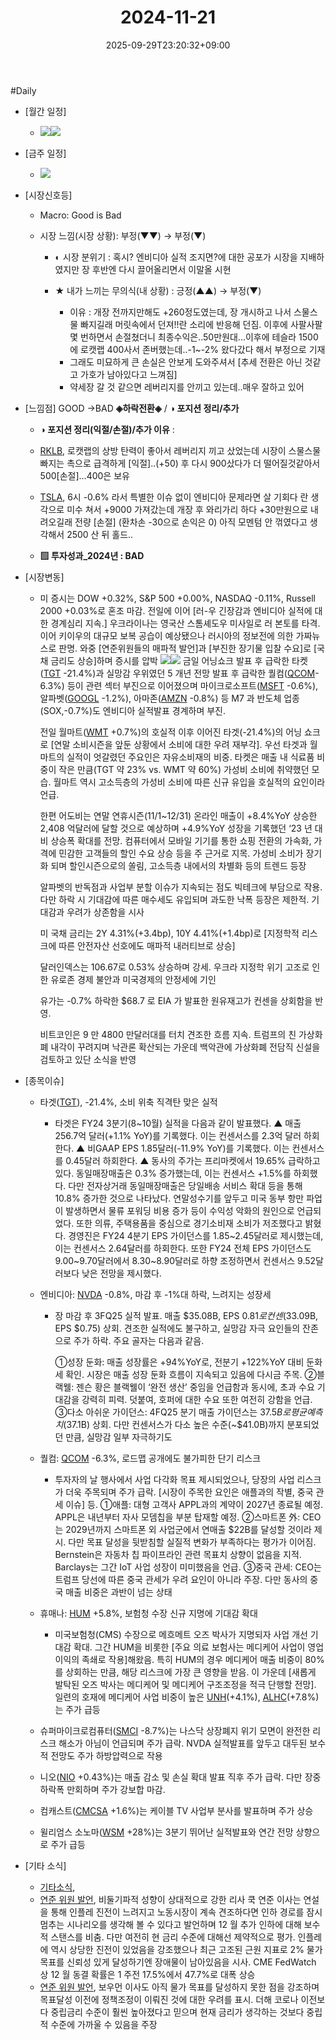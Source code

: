 ﻿---
title: "2024-11-21"
date: 2025-09-29T23:20:32+09:00
lastmod: 2025-10-02T20:04:47+09:00
type: docs
sidebar:
  open: true
weight: 15
---
<div style="display:none">
  <meta property="article:published_time" content="2025-09-29T14:20:32Z" />
  <meta property="article:modified_time" content="2025-10-02T11:04:47Z" />
</div>
#Daily 

- [월간 일정]
	- ![](Pasted%20image%2020241116135830.png)![](Pasted%20image%2020241025140455.png)

- [금주 일정]
	- ![](Pasted%20image%2020241116135806.png)

- [시장신호등]
	- Macro: Good is Bad
	  
	- 시장 느낌(시장 상황): 부정(▼▼) → 부정(▼)
	  
		- ◐ 시장 분위기 : 혹시? 엔비디아 실적 조지면?에 대한 공포가 시장을 지배하였지만 장 후반엔 다시 끌어올리면서 이말올 시현
		  
		- ★ 내가 느끼는 무의식(내 상황) : 긍정(▲▲) → 부정(▼)
			- 이유 : 개장 전까지만해도 +260정도였는데, 장 개시하고 나서 스물스물 빠지길래 머릿속에서 던져!!란 소리에 반응해 던짐. 이후에 사팔사팔 몇 번하면서 손절쳤더니 최종수익은..50만원대...이후에 테슬라 1500에 로캣랩 400사서 존버했는데..-1~-2% 왔다갔다 해서 부정으로 기재
			- 그래도 미묘하게 큰 손실은 안보게 도와주셔서 [추세 전환은 아닌 것같고 가호가 남아있다고 느껴짐]
			- 약세장 갈 것 같으면 레버리지를 안끼고 있는데..매우 잘하고 있어 

- [느낌점] GOOD →BAD **◈하락전환◈** / **◑ 포지션 정리/추가** 
  
	- **◑ 포지션 정리(익절/손절)/추가 이유** : 
	- [RKLB](/company-analysis/rklb/), 로캣랩의 상방 탄력이 좋아서 레버리지 끼고 샀었는데 시장이 스물스물 빠지는 촉으로 급격하게 [익절]..(+50) 후 다시 900샀다가 더 떨어질것같아서 500[손절]...400은 보유
	- [TSLA](/company-analysis/tsla/), 6시 -0.6% 라서 특별한 이슈 없이 엔비디아 문제라면 살 기회다 란 생각으로 미수 쳐서 +9000 가져갔는데 개장 후 와리가리 하다 +30만원으로 내려오길래 전량 [손절] (환차손 -30으로 손익은 0) 아직 모멘텀 안 꺾였다고 생각해서 2500 산 뒤 홀드.. 
	  
	- **▨ 투자성과_2024년 : BAD**

- [시장변동]
	- 미 증시는 DOW +0.32%, S&P 500 +0.00%, NASDAQ -0.11%, Russell 2000 +0.03%로 혼조 마감. 전일에 이어 [러-우 긴장감과 엔비디아 실적에 대한 경계심리 지속.] 우크라이나는 영국산 스톰셰도우 미사일로 러 본토를 타격. 이어 키이우의 대규모 보복 공습이 예상됐으나 러시아의 정보전에 의한 가짜뉴스로 판명. 와중 [연준위원들의 매파적 발언]과 [부진한 장기물 입찰 수요]로 [국채 금리도 상승]하며 증시를 압박
	  ![](Pasted%20image%2020241121110729.png)![](Pasted%20image%2020241121110713.png)
	  금일 어닝쇼크 발표 후 급락한 타켓([TGT](/company-analysis/tgt/) -21.4%)과 실망감 우위였던 5 개년 전망 발표 후 급락한 퀄컴([QCOM](/company-analysis/qcom/)-6.3%) 등이 관련 섹터 부진으로 이어졌으며 마이크로소프트([MSFT](/company-analysis/msft/) -0.6%), 알파벳([GOOGL](/company-analysis/googl/) -1.2%), 아마존([AMZN](/company-analysis/amzn/) -0.8%) 등 M7 과 반도체 업종(SOX,-0.7%)도 엔비디아 실적발표 경계하며 부진. 
	  
	  전일 월마트([WMT](/company-analysis/wmt/) +0.7%)의 호실적 이후 이어진 타겟(-21.4%)의 어닝 쇼크로 [연말 소비시즌을 앞둔 상황에서 소비에 대한 우려 재부각]. 우선 타겟과 월마트의 실적이 엇갈렸던 주요인은 자유소비재의 비중. 타켓은 매출 내 식료품 비중이 작은 만큼(TGT 약 23% vs. WMT 약 60%) 가성비 소비에 취약했던 모습. 월마트 역시 고소득층의 가성비 소비에 따른 신규 유입을 호실적의 요인이라 언급. 
	  
	  한편 어도비는 연말 연휴시즌(11/1~12/31) 온라인 매출이 +8.4%YoY 상승한 2,408 억달러에 달할 것으로 예상하며 +4.9%YoY 성장을 기록했던 ‘23 년 대비 상승폭 확대를 전망. 컴퓨터에서 모바일 기기를 통한 쇼핑 전환의 가속화, 가격에 민감한 고객들의 할인 수요 상승 등을 주 근거로 지목. 가성비 소비가 장기화 되며 할인시즌으로의 쏠림, 고소득층 내에서의 차별화 등의 트렌드 등장
	  
	  알파벳의 반독점과 사업부 분할 이슈가 지속되는 점도 빅테크에 부담으로 작용. 다만 하락 시 기대감에 따른 매수세도 유입되며 과도한 낙폭 등장은 제한적. 기대감과 우려가 상존함을 시사
	  
	  미 국채 금리는 2Y 4.31%(+3.4bp), 10Y 4.41%(+1.4bp)로 [지정학적 리스크에 따른 안전자산 선호에도 매파적 내러티브로 상승]
	  
	  달러인덱스는 106.67로 0.53% 상승하며 강세. 우크라 지정학 위기 고조로 인한 유로존 경제 불안과 미국경제의 안정세에 기인 
	  
	  유가는 -0.7% 하락한 $68.7 로 EIA 가 발표한 원유재고가 컨센을 상회함을 반영. 
	  
	  비트코인은 9 만 4800 만달러대를 터치 견조한 흐름 지속. 트럼프의 친 가상화폐 내각이 꾸려지며 낙관론 확산되는 가운데 백악관에 가상화폐 전담직 신설을 검토하고 있단 소식을 반영

- [종목이슈]
	- 타겟([TGT](/company-analysis/tgt/)), -21.4%, 소비 위축 직격탄 맞은 실적
		- 타겟은 FY24 3분기(8~10월) 실적을 다음과 같이 발표했다.   ▲ 매출 256.7억 달러(+1.1% YoY)를 기록했다. 이는 컨센서스를 2.3억 달러 하회한다.   ▲ 비GAAP EPS 1.85달러(-11.9% YoY)를 기록했다. 이는 컨센서스를 0.45달러 하회한다.   ▲ 동사의 주가는 프리마켓에서 19.65% 급락하고 있다.   동일매장매출은 0.3% 증가했는데, 이는 컨센서스 +1.5%를 하회했다. 다만 전자상거래 동일매장매출은 당일배송 서비스 확대 등을 통해 10.8% 증가한 것으로 나타났다.   연말성수기를 앞두고 미국 동부 항만 파업이 발생하면서 물류 포워딩 비용 증가 등이 수익성 악화의 원인으로 언급되었다. 또한 의류, 주택용품을 중심으로 경기소비재 소비가 저조했다고 밝혔다.   경영진은 FY24 4분기 EPS 가이던스를 1.85~2.45달러로 제시했는데, 이는 컨센서스 2.64달러를 하회한다.   또한 FY24 전체 EPS 가이던스도 9.00~9.70달러에서 8.30~8.90달러로 하향 조정하면서 컨센서스 9.52달러보다 낮은 전망을 제시했다.
		  
	- 엔비디아: [NVDA](/company-analysis/nvda/) -0.8%, 마감 후 -1%대 하락, 느려지는 성장세
		- 장 마감 후 3FQ25 실적 발표. 매출 $35.08B, EPS $0.81로 컨센($33.09B, EPS $0.75) 상회. 견조한 실적에도 불구하고, 실망감 자극 요인들의 잔존으로 주가 하락. 주요 골자는 다음과 같음.
		  
		  ①성장 둔화: 매출 성장률은 +94%YoY로, 전분기 +122%YoY 대비 둔화세 확인. 시장은 매출 성장 둔화 흐름이 지속되고 있음에 다시금 주목. 
		  ②블랙웰: 젠슨 황은 블랙웰이 ‘완전 생산’ 중임을 언급함과 동시에, 초과 수요 기대감을 강력히 피력. 덧붙여, 호퍼에 대한 수요 또한 여전히 강함을 언급. 
		  ③다소 아쉬운 가이던스: 4FQ25 분기 매출 가이던스는 $37.5B로 평균 예측치($37.1B) 상회. 다만 컨센서스가 다소 높은 수준(~$41.0B)까지 분포되었던 만큼, 실망감 일부 자극하기도
		  
	- 퀄컴: [QCOM](/company-analysis/qcom/) -6.3%, 로드맵 공개에도 불가피한 단기 리스크
		- 투자자의 날 행사에서 사업 다각화 목표 제시되었으나, 당장의 사업 리스크가 더욱 주목되며 주가 급락. [시장이 주목한 요인은 애플과의 작별, 중국 관세 이슈] 등. 
		  ①애플: 대형 고객사 APPL과의 계약이 2027년 종료될 예정. APPL은 내년부터 자사 모뎀칩을 부분 탑재할 예정. 
		  ②스마트폰 外: CEO는 2029년까지 스마트폰 외 사업군에서 연매출 $22B를 달성할 것이라 제시. 다만 목표 달성을 뒷받침할 실질적 변화가 부족하다는 평가가 이어짐. 
		  Bernstein은 자동차 칩 파이프라인 관련 목표치 상향이 없음을 지적. Barclays는 그간 IoT 사업 성장이 미미했음을 언급. 
		  ③중국 관세: CEO는 트럼프 당선에 따른 중국 관세가 우려 요인이 아니라 주장. 다만 동사의 중국 매출 비중은 과반이 넘는 상태
		  
	- 휴매나: [HUM](/company-analysis/hum/) +5.8%, 보험청 수장 신규 지명에 기대감 확대
		- 미국보험청(CMS) 수장으로 메흐메트 오즈 박사가 지명되자 사업 개선 기대감 확대. 그간 HUM을 비롯한 [주요 의료 보험사는 메디케어 사업이 영업이익의 족쇄로 작용]해왔음. 특히 HUM의 경우 메디케어 매출 비중이 80%를 상회하는 만큼, 해당 리스크에 가장 큰 영향을 받음. 
		  이 가운데 [새롭게 발탁된 오즈 박사는 메디케어 및 메디케어 구조조정을 적극 단행할 전망]. 일련의 호재에 메디케어 사업 비중이 높은 [UNH](/company-analysis/unh/)(+4.1%), [ALHC](/company-analysis/alhc/)(+7.8%)는 주가 급등
		  
	- 슈퍼마이크로컴퓨터([SMCI](/company-analysis/smci/) -8.7%)는 나스닥 상장폐지 위기 모면이 완전한 리스크 해소가 아님이 언급되며 주가 급락. NVDA 실적발표를 앞두고 대두된 보수적 전망도 주가 하방압력으로 작용
	  
	- 니오([NIO](/company-analysis/nio/) +0.43%)는 매출 감소 및 손실 확대 발표 직후 주가 급락. 다만 장중 하락폭 만회하며 주가 강보합 마감.
	  
	- 컴캐스트([CMCSA](/company-analysis/cmcsa/) +1.6%)는 케이블 TV 사업부 분사를 발표하며 주가 상승
	  
	- 윌리엄스 소노마([WSM](/company-analysis/wsm/) +28%)는 3분기 뛰어난 실적발표와 연간 전망 상향으로 주가 급등 

- [기타 소식]
	- [기타소식](/industry-study/기타소식/),
	- [연준 위원 발언](/industry-study/연준-위원-발언/), 비둘기파적 성향이 상대적으로 강한 리사 쿡 연준 이사는 연설을 통해 인플레 진전이 느려지고 노동시장이 계속 견조하다면 인하 경로를 잠시 멈추는 시나리오를 생각해 볼 수 있다고 발언하며 12 월 추가 인하에 대해 보수적 스탠스를 비춤. 다만 여전히 현 금리 수준에 대해선 제약적으로 평가. 인플레에 역시 상당한 진전이 있었음을 강조했으나 최근 고조된 근원 지표로 2% 물가 목표를 신뢰성 있게 달성하기엔 장애물이 남아있음을 시사. CME FedWatch 상 12 월 동결 확률은 1 주전 17.5%에서 47.7%로 대폭 상승
	- [연준 위원 발언](/industry-study/연준-위원-발언/), 보우먼 이사도 아직 물가 목표를 달성하지 못한 점을 강조하며 목표달성 이전에 정책조정이 이뤄진 것에 대한 우려를 표시. 더해 코로나 이전보다 중립금리 수준이 훨씬 높아졌다고 믿으며 현재 금리가 생각하는 것보다 중립적 수준에 가까울 수 있음을 주장
